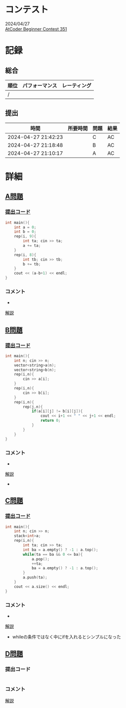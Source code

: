 # コンテスト
2024/04/27<br>
[AtCoder Beginner Contest 351](https://atcoder.jp/contests/abc351)

# 記録
## 総合
|  順位  |  パフォーマンス  | レーティング |
| ---- | ---- | ---- |
|   /   |  |  |

## 提出
|  時間  |  所要時間  |  問題  | 結果 |
| ---- | ---- | ---- | ---- |
| 2024-04-27 21:42:23 |  | C | AC |
| 2024-04-27 21:18:48 |  | B | AC |
| 2024-04-27 21:10:17 |  | A | AC |


# 詳細
## [A問題](https://atcoder.jp/contests/abc351/tasks/abc351_a)
### [提出コード](https://atcoder.jp/contests/abc351/submissions/52849698)
```c++
int main(){
    int a = 0;
    int b = 0; 
    rep(i, 9){
        int ta; cin >> ta;
        a += ta;
    }
    rep(i, 8){
        int tb; cin >> tb;
        b += tb;
    }
    cout << (a-b+1) << endl;
} 
```

### コメント

* 

[解説](https://atcoder.jp/contests/abc351/editorial/9885)


## [B問題](https://atcoder.jp/contests/abc351/tasks/abc351_b)
### [提出コード](https://atcoder.jp/contests/abc351/submissions/52855958)
```c++
int main(){
    int n; cin >> n;
    vector<string>a(n);
    vector<string>b(n);
    rep(i,n){
        cin >> a[i];
    }
    rep(i,n){
        cin >> b[i];
    }
    rep(i,n){
        rep(j,n){
            if(a[i][j] != b[i][j]){
                cout << i+1 << " " << j+1 << endl;
                return 0;
            }
        }
    }
} 
```

### コメント

* 

[解説](https://atcoder.jp/contests/abc351/editorial/9876)

* 


## [C問題](https://atcoder.jp/contests/abc351/tasks/abc351_c)
### [提出コード](https://atcoder.jp/contests/abc351/submissions/52867211)

```c++
int main(){
    int n; cin >> n;
    stack<int>a;
    rep(i,n){
        int ta; cin >> ta;
        int ba = a.empty() ? -1 : a.top();
        while(ta == ba && 0 <= ba){
            a.pop();
            ++ta;
            ba = a.empty() ? -1 : a.top();
        }
        a.push(ta);
    }
    cout << a.size() << endl;
}
```

### コメント
* 

[解説](https://atcoder.jp/contests/abc351/editorial/9886)

* whileの条件ではなく中にifを入れるとシンプルになった


## [D問題](https://atcoder.jp/contests/abc351/tasks/abc351_d)
### 提出コード

```c++

```

### コメント

[解説](https://atcoder.jp/contests/abc351/editorial/9889)
